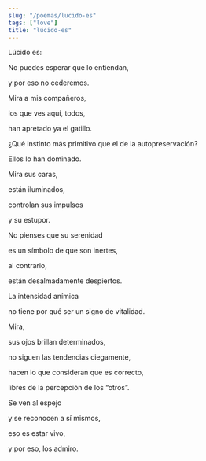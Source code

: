 ```yaml
---
slug: "/poemas/lucido-es"
tags: ["love"]
title: "lúcido-es"
---
```

Lúcido es:

No puedes esperar que lo entiendan,

y por eso no cederemos.

Mira a mis compañeros,

los que ves aquí, todos, 

han apretado ya el gatillo.

¿Qué instinto más primitivo que el de la autopreservación?

Ellos lo han dominado.

Mira sus caras,

están iluminados,

controlan sus impulsos 

y su estupor.

No pienses que su serenidad

es un símbolo de que son inertes,

al contrario,

están desalmadamente despiertos.

La intensidad anímica

no tiene por qué ser un signo de vitalidad.

Mira,

sus ojos brillan determinados,

no siguen las tendencias ciegamente,

hacen lo que consideran que es correcto,

libres de la percepción de los “otros”.

Se ven al espejo

y se reconocen a sí mismos,

eso es estar vivo,

y por eso, los admiro.